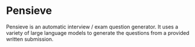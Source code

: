 # Pensieve

Pensieve is an automatic interview / exam question generator. It uses a variety of large language models to generate
the questions from a provided written submission. 